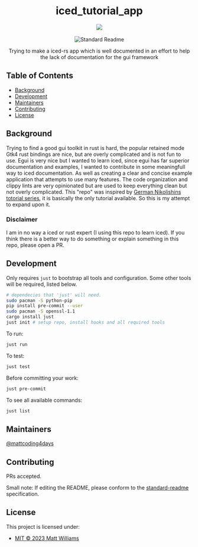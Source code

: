 <div align="center">
  <h1>iced_tutorial_app</h1>
  <img src="assets/vsm-usage.gif">
</div>
<br>
<div align="center">
  <img alt="Standard Readme" src="https://img.shields.io/badge/standard--readme-OK-green.svg?style=flat-square">
  <br>
  <p>Trying to make a iced-rs app which is well documented in an effort to help the lack of documentation for the gui framework</p>
</div>

## Table of Contents

- [Background](#background)
- [Development](#development)
- [Maintainers](#maintainers)
- [Contributing](#contributing)
- [License](#license)

## Background

Trying to find a good gui toolkit in rust is hard, the popular retained mode Gtk4 rust bindings are nice, but are overly complicated
and is not fun to use. Egui is very nice but I wanted to learn iced, since egui has far superior documentation and examples, I wanted to
contribute in some meaningfull way to iced documentation. As well as creating a clear and concise example application that attempts to use
many features. The code organization and clippy lints are very opinionated but are used to keep everything clean but not overly complicated.
This "repo" was inspired by [German Nikolishins totorial series](https://nikolish.in/gs-with-iced-1), it is basically the only tutorial available.
So this is my attempt to expand upon it.

### Disclaimer

I am in no way a iced or rust expert (I using this repo to learn iced).
If you think there is a better way to do something or explain something in this repo,
please open a PR.

## Development

Only requires `just` to bootstrap all tools and configuration.
Some other tools will be required, listed below.

```bash
# dependecies that 'just' will need.
sudo pacman -S python-pip
pip install pre-commit --user
sudo pacman -S openssl-1.1
cargo install just
just init # setup repo, install hooks and all required tools
```

To run:

```bash
just run
```

To test:

```bash
just test
```

Before committing your work:

```bash
just pre-commit
```

To see all available commands:

```bash
just list
```

## Maintainers

[@mattcoding4days](https://github.com/mattcoding4days)

## Contributing

PRs accepted.

Small note: If editing the README, please conform to the [standard-readme](https://github.com/RichardLitt/standard-readme) specification.

## License

This project is licensed under:

- [MIT © 2023 Matt Williams](LICENSE)
